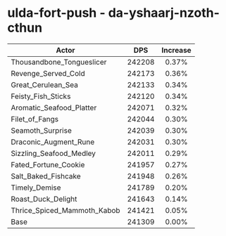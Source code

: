 # ulda-fort-push - da-yshaarj-nzoth-cthun
| Actor | DPS | Increase |
|---|:---:|:---:|
|Thousandbone_Tongueslicer|242208|0.37%|
|Revenge_Served_Cold|242173|0.36%|
|Great_Cerulean_Sea|242133|0.34%|
|Feisty_Fish_Sticks|242120|0.34%|
|Aromatic_Seafood_Platter|242071|0.32%|
|Filet_of_Fangs|242044|0.30%|
|Seamoth_Surprise|242039|0.30%|
|Draconic_Augment_Rune|242031|0.30%|
|Sizzling_Seafood_Medley|242011|0.29%|
|Fated_Fortune_Cookie|241957|0.27%|
|Salt_Baked_Fishcake|241948|0.26%|
|Timely_Demise|241789|0.20%|
|Roast_Duck_Delight|241643|0.14%|
|Thrice_Spiced_Mammoth_Kabob|241421|0.05%|
|Base|241309|0.00%|
